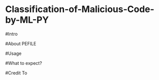 # Classification-of-Malicious-Code-by-ML-PY


#Intro


#About PEFILE


#Usage


#What to expect?


#Credit To
